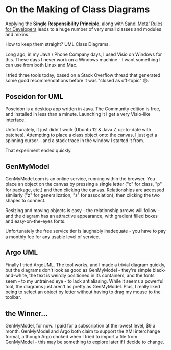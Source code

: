 # On the Making of Class Diagrams

Applying the **Single Responsibility Principle**, along with [Sandi Metz' Rules for Developers](http://robots.thoughtbot.com/sandi-metz-rules-for-developers) leads to a huge number of very small classes and modules and mixins.

How to keep them straight?  UML Class Diagrams.

Long ago, in my Java / Phone Company days, I used Visio on Windows for this.  These days I never work on a Windows machine - I want something I can use from both Linux and Mac.

I tried three tools today, based on a Stack Overflow thread that generated some good recommendations before it was "closed as off-topic" :disappointed:.

## Poseidon for UML

Poseidon is a desktop app written in Java.  The Community edition is free, and installed in less than a minute.  Launching it I get a very Visio-like interface.

Unfortunately, it just didn't work (Ubuntu 12 & Java 7, up-to-date with patches).  Attempting to place a class object onto the canvas, I just get a spinning cursor - and a stack trace in the window I started it from.

That experiment ended quickly.

## GenMyModel

GenMyModel.com is an online service, running within the browser.  You place an object on the canvas by pressing a single letter ("c" for class, "p" for package, etc.) and then clicking the canvas.  Relationships are accessed similarly ("z" for generalization, "s" for association), then clicking the two shapes to connect.

Resizing and moving objects is easy - the relationship arrows will follow - and the diagram has an attractive appearance, with gradient filled boxes and easy-on-the-eyes fonts.

Unfortunately the free service tier is laughably inadequate - you have to pay a monthly fee for any usable level of service.

## Argo UML

Finally I tried ArgoUML.  The tool works, and I made a trivial diagram quickly, but the diagrams don't look as good as GenMyModel - they're simple black-and-white, the text is weirdly positioned in its containers, and the fonts seem - to my untrained eye - to lack antialiasing.  While it seems a powerful tool, the diagrams just aren't as pretty as GenMyModel.  Plus, I really liked being to select an object by letter without having to drag my mouse to the toolbar.

## the Winner...

GenMyModel, for now.  I paid for a subscription at the lowest level, $9 a month.  GenMyModel and Argo both claim to support the XMI interchange format, although Argo choked when I tried to import a file from GenMyModel - this may be something to explore later if I decide to change.


